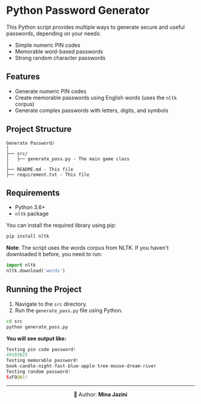 # Python Password Generator

This Python script provides multiple ways to generate secure and useful passwords, depending on your needs:

- Simple numeric PIN codes
- Memorable word-based passwords
- Strong random character passwords



## Features

-  Generate numeric PIN codes
-  Create memorable passwords using English words (uses the `nltk` corpus)
-  Generate complex passwords with letters, digits, and symbols


## Project Structure
```
Generate Password/
│
├── src/
│   ├── generate_pass.py - The main game class
│
├── README.md - This file
├── requirement.txt - This file
```
## Requirements

- Python 3.6+
- `nltk` package

You can install the required library using pip:

```bash
pip install nltk
```

**Note**: The script uses the words corpus from NLTK. If you haven't downloaded it before, you need to run:
```python
import nltk
nltk.download('words')
```

## Running the Project
1. Navigate to the `src` directory.
2. Run the `generate_pass.py` file using Python.

```bash
cd src
python generate_pass.py
```

**You will see output like:**

```kotlin
Testing pin code password!
49103825
Testing memorable password!
book-candle-night-fast-blue-apple-tree-mouse-dream-river
Testing random password!
5zF9@W1!
```

---
<p align="center">👧 Author: <b>Mina Jazini</b></p>